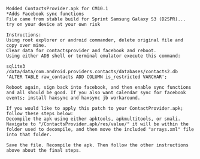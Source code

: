     Modded ContactsProvider.apk for CM10.1
    *Adds Facebook sync functions
    File came from stable build for Sprint Samsung Galaxy S3 (D2SPR)... try on your device at your own risk
    
    Instructions:
    Using root explorer or android commander, delete original file and copy over mine.
    Clear data for contactsprovider and facebook and reboot.
    Using either ADB shell or terminal emulator execute this command:
    
    sqlite3 /data/data/com.android.providers.contacts/databases/contacts2.db 'ALTER TABLE raw_contacts ADD COLUMN is_restricted VARCHAR';
    
    Reboot again, sign back into facebook, and then enable sync functions and all should be good. If you also want calendar sync for facebook events; install haxsync and haxsync jb workaround.
    
    If you would like to apply this patch to your ContactProvider.apk; follow these steps below:
    Decompile the apk using either apktools, apkmultitools, or smali.
    Navigate to "/ContactsProvider.apk/res/value/" it will be within the folder used to decompile, and then move the included "arrays.xml" file into that folder.
    
    Save the file. Recompile the apk. Then follow the other instructions above about the final steps.
